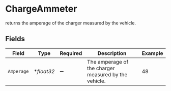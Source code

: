 # ChargeAmmeter

returns the amperage of the charger measured by the vehicle.


## Fields

| Field                                                | Type                                                 | Required                                             | Description                                          | Example                                              |
| ---------------------------------------------------- | ---------------------------------------------------- | ---------------------------------------------------- | ---------------------------------------------------- | ---------------------------------------------------- |
| `Amperage`                                           | **float32*                                           | :heavy_minus_sign:                                   | The amperage of the charger measured by the vehicle. | 48                                                   |